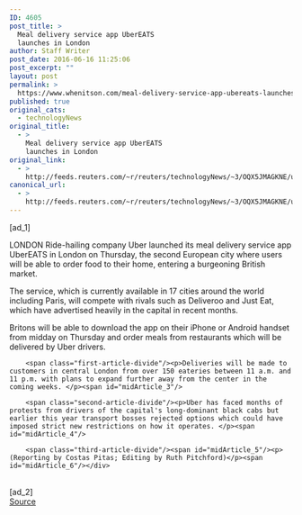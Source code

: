 ```yaml
---
ID: 4605
post_title: >
  Meal delivery service app UberEATS
  launches in London
author: Staff Writer
post_date: 2016-06-16 11:25:06
post_excerpt: ""
layout: post
permalink: >
  https://www.whenitson.com/meal-delivery-service-app-ubereats-launches-in-london/
published: true
original_cats:
  - technologyNews
original_title:
  - >
    Meal delivery service app UberEATS
    launches in London
original_link:
  - >
    http://feeds.reuters.com/~r/reuters/technologyNews/~3/OQX5JMAGKNE/us-uber-ubereats-london-idUSKCN0Z212O
canonical_url:
  - >
    http://feeds.reuters.com/~r/reuters/technologyNews/~3/OQX5JMAGKNE/us-uber-ubereats-london-idUSKCN0Z212O
---
```

 [ad_1]
<br><div id="articleText">
<span id="midArticle_start"/>

<span class="focusParagraph" readability="6"><p><span class="articleLocation">LONDON</span> Ride-hailing company Uber launched its meal delivery service app UberEATS in London on Thursday, the second European city where users will be able to order food to their home, entering a burgeoning British market.</p></span><span id="midArticle_0"/><p>The service, which is currently available in 17 cities around the world including Paris, will compete with rivals such as Deliveroo and Just Eat, which have advertised heavily in the capital in recent months.</p><span id="midArticle_1"/><p>Britons will be able to download the app on their iPhone or Android handset from midday on Thursday and order meals from restaurants which will be delivered by Uber drivers. </p><span id="midArticle_2"/>
        
        <span class="first-article-divide"/><p>Deliveries will be made to customers in central London from over 150 eateries between 11 a.m. and 11 p.m. with plans to expand further away from the center in the coming weeks. </p><span id="midArticle_3"/>
        
        <span class="second-article-divide"/><p>Uber has faced months of protests from drivers of the capital's long-dominant black cabs but earlier this year transport bosses rejected options which could have imposed strict new restrictions on how it operates. </p><span id="midArticle_4"/>
        
        <span class="third-article-divide"/><span id="midArticle_5"/><p> (Reporting by Costas Pitas; Editing by Ruth Pitchford)</p><span id="midArticle_6"/></div>
<br>[ad_2]
<br><a href="http://feeds.reuters.com/~r/reuters/technologyNews/~3/OQX5JMAGKNE/us-uber-ubereats-london-idUSKCN0Z212O">Source </a>